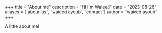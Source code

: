 +++
title = "About me"
description = "Hi I'm Waleed"
date = "2023-08-26"
aliases = ["about-us", "waleed ayoub", "contact"]
author = "waleed ayoub"
+++

A little about me!
